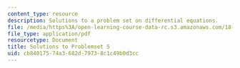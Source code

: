 ```yaml
---
content_type: resource
description: Solutions to a problem set on differential equations.
file: /media/https%3A/open-learning-course-data-rc.s3.amazonaws.com/18-034-honors-differential-equations-spring-2009/cb84017574a3682d79738c1c49b0d3cc_MIT18_034s09_sol_pset05.pdf
file_type: application/pdf
resourcetype: Document
title: Solutions to Problemset 5
uid: cb840175-74a3-682d-7973-8c1c49b0d3cc
---
```

